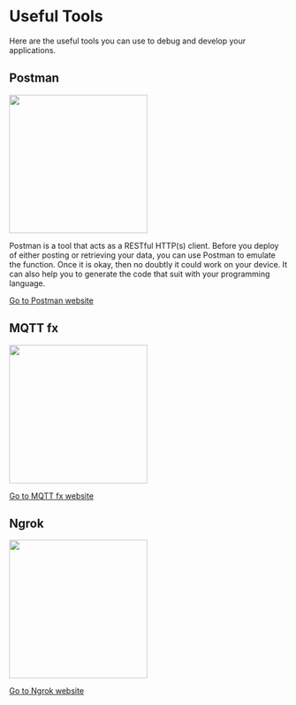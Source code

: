 # Useful Tools

Here are the useful tools you can use to debug and develop your applications.

## Postman
<a href="https://www.getpostman.com/postman" target="_blank"><img src="/docs/assets/postman.png" width="250"></a>

Postman is a tool that acts as a RESTful HTTP(s) client. Before you deploy of either posting or retrieving your data, you can use Postman to emulate the function. Once it is okay, then no doubtly it could work on your device. It can also help you to generate the code that suit with your programming language.

[Go to Postman website](https://www.getpostman.com/postman)

## MQTT fx
<a href="http://mqttfx.jensd.de/" target="_blank"><img src="/docs/assets/mqttfx.png" width="250"></a>

[Go to MQTT fx website](http://mqttfx.jensd.de/)

## Ngrok
<a href="https://ngrok.com" target="_blank"><img src="/docs/assets/ngrok.png" width="250"></a>

[Go to Ngrok website](https://ngrok.com/)
